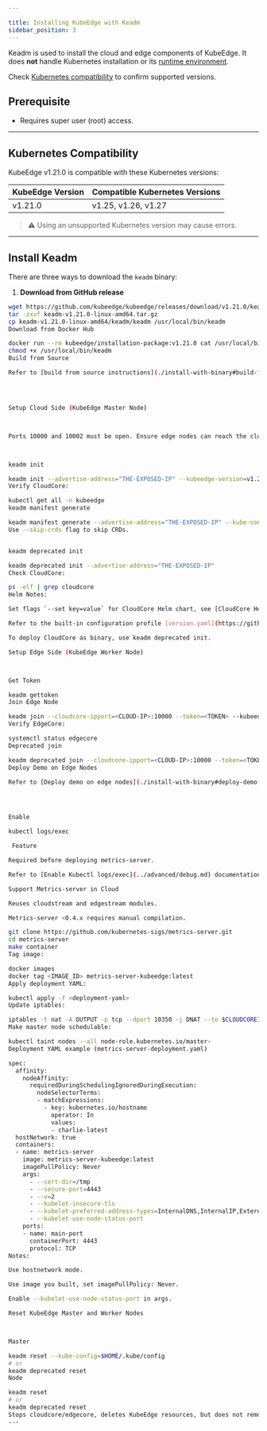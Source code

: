 ```yaml
---

title: Installing KubeEdge with Keadm
sidebar_position: 3
---
```


Keadm is used to install the cloud and edge components of KubeEdge. It does **not** handle Kubernetes installation or its [runtime environment](https://kubeedge.io/docs/setup/prerequisites/runtime).

Check [Kubernetes compatibility](https://github.com/kubeedge/kubeedge?tab=readme-ov-file#kubernetes-compatibility) to confirm supported versions.

## Prerequisite

- Requires super user (root) access.

---

## Kubernetes Compatibility

KubeEdge v1.21.0 is compatible with these Kubernetes versions:

| KubeEdge Version | Compatible Kubernetes Versions |
|-----------------|-------------------------------|
| v1.21.0         | v1.25, v1.26, v1.27          |

> ⚠️ Using an unsupported Kubernetes version may cause errors.

---

## Install Keadm

There are three ways to download the `keadm` binary:

1. **Download from GitHub release**

```bash
wget https://github.com/kubeedge/kubeedge/releases/download/v1.21.0/keadm-v1.21.0-linux-amd64.tar.gz
tar -zxvf keadm-v1.21.0-linux-amd64.tar.gz
cp keadm-v1.21.0-linux-amd64/keadm/keadm /usr/local/bin/keadm
Download from Docker Hub

docker run --rm kubeedge/installation-package:v1.21.0 cat /usr/local/bin/keadm > /usr/local/bin/keadm
chmod +x /usr/local/bin/keadm
Build from Source

Refer to [build from source instructions](./install-with-binary#build-from-source)




Setup Cloud Side (KubeEdge Master Node)



Ports 10000 and 10002 must be open. Ensure edge nodes can reach the cloud node. Use --advertise-address to specify a public IP; it is added to CloudCore certificate SANs.



keadm init

keadm init --advertise-address="THE-EXPOSED-IP" --kubeedge-version=v1.21.0 --kube-config=/root/.kube/config
Verify CloudCore:

kubectl get all -n kubeedge
keadm manifest generate

keadm manifest generate --advertise-address="THE-EXPOSED-IP" --kube-config=/root/.kube/config > kubeedge-cloudcore.yaml
Use --skip-crds flag to skip CRDs.


keadm deprecated init

keadm deprecated init --advertise-address="THE-EXPOSED-IP"
Check CloudCore:

ps -elf | grep cloudcore
Helm Notes:

Set flags `--set key=value` for CloudCore Helm chart, see [CloudCore Helm Charts README.md](https://github.com/kubeedge/kubeedge/blob/master/manifests/charts/cloudcore/README.md).

Refer to the built-in configuration profile [version.yaml](https://github.com/kubeedge/kubeedge/blob/master/manifests/profiles/version.yaml) as `values.yaml`. You can create your custom values file and add flags like `--kubeedge-version=v1.21.0 --set key=value` to use this profile.

To deploy CloudCore as binary, use keadm deprecated init.

Setup Edge Side (KubeEdge Worker Node)



Get Token

keadm gettoken
Join Edge Node

keadm join --cloudcore-ipport=<CLOUD-IP>:10000 --token=<TOKEN> --kubeedge-version=v1.21.0
Verify EdgeCore:

systemctl status edgecore
Deprecated join

keadm deprecated join --cloudcore-ipport=<CLOUD-IP>:10000 --token=<TOKEN> --kubeedge-version=v1.21.0
Deploy Demo on Edge Nodes

Refer to [Deploy demo on edge nodes](./install-with-binary#deploy-demo-on-edge-nodes).




Enable 

kubectl logs/exec

 Feature

Required before deploying metrics-server.

Refer to [Enable Kubectl logs/exec](../advanced/debug.md) documentation.

Support Metrics-server in Cloud

Reuses cloudstream and edgestream modules.

Metrics-server <0.4.x requires manual compilation.

git clone https://github.com/kubernetes-sigs/metrics-server.git
cd metrics-server
make container
Tag image:

docker images
docker tag <IMAGE_ID> metrics-server-kubeedge:latest
Apply deployment YAML:

kubectl apply -f <deployment-yaml>
Update iptables:

iptables -t nat -A OUTPUT -p tcp --dport 10350 -j DNAT --to $CLOUDCOREIPS:10003
Make master node schedulable:

kubectl taint nodes --all node-role.kubernetes.io/master-
Deployment YAML example (metrics-server-deployment.yaml)

spec:
  affinity:
    nodeAffinity:
      requiredDuringSchedulingIgnoredDuringExecution:
        nodeSelectorTerms:
        - matchExpressions:
          - key: kubernetes.io/hostname
            operator: In
            values:
            - charlie-latest
  hostNetwork: true
  containers:
  - name: metrics-server
    image: metrics-server-kubeedge:latest
    imagePullPolicy: Never
    args:
      - --cert-dir=/tmp
      - --secure-port=4443
      - --v=2
      - --kubelet-insecure-tls
      - --kubelet-preferred-address-types=InternalDNS,InternalIP,ExternalIP,Hostname
      - --kubelet-use-node-status-port
    ports:
    - name: main-port
      containerPort: 4443
      protocol: TCP
Notes:

Use hostnetwork mode.

Use image you built, set imagePullPolicy: Never.

Enable --kubelet-use-node-status-port in args.

Reset KubeEdge Master and Worker Nodes



Master

keadm reset --kube-config=$HOME/.kube/config
# or
keadm deprecated reset
Node

keadm reset
# or
keadm deprecated reset
Stops cloudcore/edgecore, deletes KubeEdge resources, but does not remove prerequisites.
---



